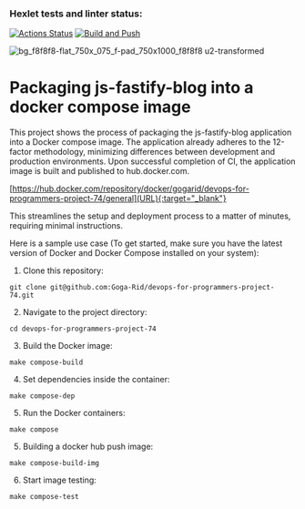 ### Hexlet tests and linter status:
[![Actions Status](https://github.com/Goga-Rid/devops-for-programmers-project-74/actions/workflows/hexlet-check.yml/badge.svg)](https://github.com/Goga-Rid/devops-for-programmers-project-74/actions)
[![Build and Push](https://github.com/Goga-Rid/devops-for-programmers-project-74/actions/workflows/push.yml/badge.svg)](https://github.com/Goga-Rid/devops-for-programmers-project-74/actions/workflows/push.yml)

![bg_f8f8f8-flat_750x_075_f-pad_750x1000_f8f8f8 u2-transformed](https://github.com/Goga-Rid/devops-for-programmers-project-74/assets/112984775/50bc6e62-437a-49bd-b960-4eeb539318d1)


# Packaging js-fastify-blog into a docker compose image

This project shows the process of packaging the js-fastify-blog application into a Docker compose image.
The application already adheres to the 12-factor methodology, minimizing differences between development and production environments.
Upon successful completion of CI, the application image is built and published to hub.docker.com.

[https://hub.docker.com/repository/docker/gogarid/devops-for-programmers-project-74/general](URL){:target="_blank"}

This streamlines the setup and deployment process to a matter of minutes, requiring minimal instructions.

Here is a sample use case (To get started, make sure you have the latest version of Docker and Docker Compose installed on your system):

1. Clone this repository:

```
git clone git@github.com:Goga-Rid/devops-for-programmers-project-74.git
```

2. Navigate to the project directory:

```
cd devops-for-programmers-project-74
```

3. Build the Docker image:

 ```
make compose-build
```

4. Set dependencies inside the container:

```
make compose-dep
```

5.  Run the Docker containers:

```
make compose
```

5.  Building a docker hub push image:

```
make compose-build-img
```

6. Start image testing:
```
make compose-test
```
